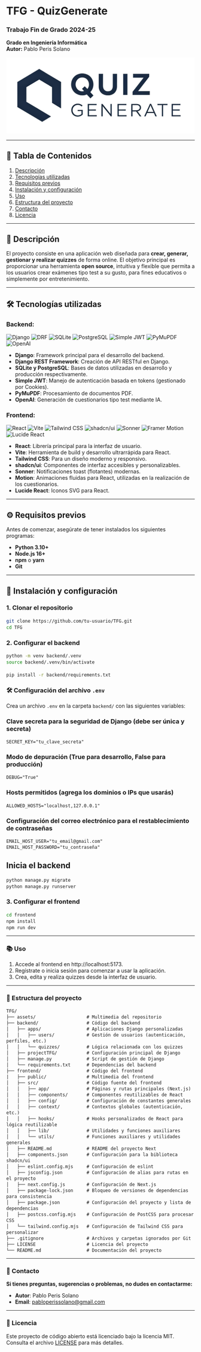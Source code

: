 # TFG - QuizGenerate

### Trabajo Fin de Grado 2024-25

**Grado en Ingeniería Informática**  
**Autor:** Pablo Peris Solano

![Quiz Generate Logo](assets/LogoQuizGenerate.png)

---

## 📑 Tabla de Contenidos

1. [Descripción](#-descripción)
2. [Tecnologías utilizadas](#-tecnologías-utilizadas)
3. [Requisitos previos](#️-requisitos-previos)
4. [Instalación y configuración](#-instalación-y-configuración)
5. [Uso](#-uso)
6. [Estructura del proyecto](#-estructura-del-proyecto)
7. [Contacto](#-contacto)
8. [Licencia](#-licencia)

---

## 📖 Descripción

El proyecto consiste en una aplicación web diseñada para **crear, generar, gestionar y realizar quizzes** de forma online. El objetivo principal es proporcionar una herramienta **open source**, intuitiva y flexible que permita a los usuarios crear exámenes tipo test a su gusto, para fines educativos o simplemente por entretenimiento.

---

## 🛠️ Tecnologías utilizadas

### Backend:

![Django](https://img.shields.io/badge/Django-092E20?style=for-the-badge&logo=django&logoColor=white)
![DRF](https://img.shields.io/badge/DRF-ff1709?style=for-the-badge&logo=django&logoColor=white)
![SQLite](https://img.shields.io/badge/SQLite-07405E?style=for-the-badge&logo=sqlite&logoColor=white)
![PostgreSQL](https://img.shields.io/badge/PostgreSQL-336791?style=for-the-badge&logo=postgresql&logoColor=white)
![Simple JWT](https://img.shields.io/badge/Simple%20JWT-007ec6?style=for-the-badge)
![PyMuPDF](https://img.shields.io/badge/PyMuPDF-3776AB?style=for-the-badge)
![OpenAI](https://img.shields.io/badge/OpenAI-412991?style=for-the-badge&logo=openai&logoColor=white)

- **Django**: Framework principal para el desarrollo del backend.
- **Django REST Framework**: Creación de API RESTful en Django.
- **SQLite y PostgreSQL**: Bases de datos utilizadas en desarrollo y producción respectivamente.
- **Simple JWT**: Manejo de autenticación basada en tokens (gestionado por Cookies).
- **PyMuPDF**: Procesamiento de documentos PDF.
- **OpenAI**: Generación de cuestionarios tipo test mediante IA.

### Frontend:

![React](https://img.shields.io/badge/React-20232A?style=for-the-badge&logo=react&logoColor=61DAFB)
![Vite](https://img.shields.io/badge/Vite-646CFF?style=for-the-badge&logo=vite&logoColor=FFD62E)
![Tailwind CSS](https://img.shields.io/badge/Tailwind%20CSS-06B6D4?style=for-the-badge&logo=tailwindcss&logoColor=white)
![shadcn/ui](https://img.shields.io/badge/shadcn/ui-000?style=for-the-badge)
![Sonner](https://img.shields.io/badge/Sonner-000?style=for-the-badge)
![Framer Motion](https://img.shields.io/badge/Motion-0055FF?style=for-the-badge&logo=framer)
![Lucide React](https://img.shields.io/badge/Lucide%20React-000?style=for-the-badge)

- **React**: Librería principal para la interfaz de usuario.
- **Vite**: Herramienta de build y desarrollo ultrarrápida para React.
- **Tailwind CSS**: Para un diseño moderno y responsivo.
- **shadcn/ui**: Componentes de interfaz accesibles y personalizables.
- **Sonner**: Notificaciones toast (flotantes) modernas.
- **Motion**: Animaciones fluidas para React, utilizadas en la realización de los cuestionarios.
- **Lucide React**: Iconos SVG para React.

---

## ⚙️ Requisitos previos

Antes de comenzar, asegúrate de tener instalados los siguientes programas:

- **Python 3.10+**
- **Node.js 16+**
- **npm** o **yarn**
- **Git**

---

## 🚀 Instalación y configuración

### 1. Clonar el repositorio

```bash
git clone https://github.com/tu-usuario/TFG.git
cd TFG
```

### 2. Configurar el backend

```bash
python -m venv backend/.venv
source backend/.venv/bin/activate

pip install -r backend/requirements.txt
```

### 🛠️ Configuración del archivo `.env`

Crea un archivo `.env` en la carpeta `backend/` con las siguientes variables:

### Clave secreta para la seguridad de Django (debe ser única y secreta)

```env
SECRET_KEY="tu_clave_secreta"
```

### Modo de depuración (True para desarrollo, False para producción)

```env
DEBUG="True"
```

### Hosts permitidos (agrega los dominios o IPs que usarás)

```env
ALLOWED_HOSTS="localhost,127.0.0.1"
```

### Configuración del correo electrónico para el restablecimiento de contraseñas

```env
EMAIL_HOST_USER="tu_email@gmail.com"
EMAIL_HOST_PASSWORD="tu_contraseña"
```

## Inicia el backend

```bash
python manage.py migrate
python manage.py runserver
```

### 3. Configurar el frontend

```bash
cd frontend
npm install
npm run dev
```

---

### 📚 Uso

1. Accede al frontend en http://localhost:5173.
2. Regístrate o inicia sesión para comenzar a usar la aplicación.
3. Crea, edita y realiza quizzes desde la interfaz de usuario.

---

### 📂 Estructura del proyecto

```plaintext
TFG/
├── assets/                   # Multimedia del repositorio
├── backend/                  # Código del backend
│   ├── apps/                 # Aplicaciones Django personalizadas
│   │   ├── users/            # Gestión de usuarios (autenticación, perfiles, etc.)
│   │   └── quizzes/          # Lógica relacionada con los quizzes
│   ├── projectTFG/           # Configuración principal de Django
│   ├── manage.py             # Script de gestión de Django
│   └── requirements.txt      # Dependencias del backend
├── frontend/                 # Código del frontend
|   ├── public/               # Multimedia del frontend
│   ├── src/                  # Código fuente del frontend
│   │   ├── app/              # Páginas y rutas principales (Next.js)
│   │   ├── components/       # Componentes reutilizables de React
│   │   ├── config/           # Configuración de constantes generales
│   │   ├── context/          # Contextos globales (autenticación, etc.)
│   │   ├── hooks/            # Hooks personalizados de React para lógica reutilizable
│   │   ├── lib/              # Utilidades y funciones auxiliares
│   │   └── utils/            # Funciones auxiliares y utilidades generales
│   ├── README.md             # README del proyecto Next
│   ├── components.json       # Configuración para la biblioteca shadcn/ui
│   ├── eslint.config.mjs     # Configuración de eslint
│   ├── jsconfig.json         # Configuración de alias para rutas en el proyecto
│   ├── next.config.js        # Configuración de Next.js
│   ├── package-lock.json     # Bloqueo de versiones de dependencias para consistencia
│   ├── package.json          # Configuración del proyecto y lista de dependencias
│   ├── postcss.config.mjs    # Configuración de PostCSS para procesar CSS
│   └── tailwind.config.mjs   # Configuración de Tailwind CSS para personalizar
├── .gitignore                # Archivos y carpetas ignorados por Git
├── LICENSE                   # Licencia del proyecto
└── README.md                 # Documentación del proyecto
```

---

### 📧 Contacto

**Si tienes preguntas, sugerencias o problemas, no dudes en contactarme:**

- **Autor**: Pablo Peris Solano
- **Email**: pabloperissolano@gmail.com

---

### 📝 Licencia

Este proyecto de código abierto está licenciado bajo la licencia MIT. Consulta el archivo [LICENSE](LICENSE) para más detalles.

